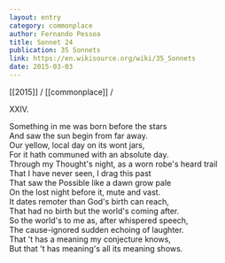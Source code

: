 ```yaml
---
layout: entry
category: commonplace
author: Fernando Pessoa
title: Sonnet 24
publication: 35 Sonnets
link: https://en.wikisource.org/wiki/35_Sonnets
date: 2015-03-03
---
```


[[2015]] / [[commonplace]] / 

XXIV. 

Something in me was born before the stars
<br>And saw the sun begin from far away.
<br>Our yellow, local day on its wont jars,
<br>For it hath communed with an absolute day.
<br>Through my Thought's night, as a worn robe's heard trail
<br>That I have never seen, I drag this past
<br>That saw the Possible like a dawn grow pale
<br>On the lost night before it, mute and vast.
<br>It dates remoter than God's birth can reach,
<br>That had no birth but the world's coming after.
<br>So the world's to me as, after whispered speech,
<br>The cause-ignored sudden echoing of laughter.
<br>That 't has a meaning my conjecture knows,
<br>But that 't has meaning's all its meaning shows. 